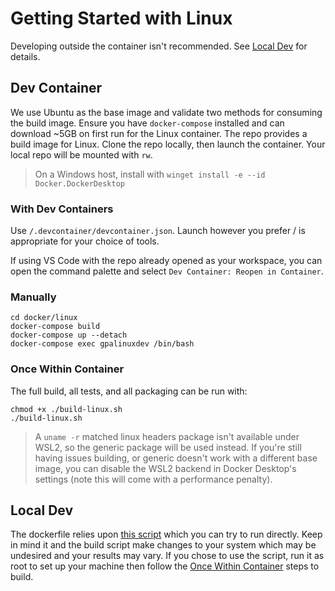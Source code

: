 # Getting Started with Linux

Developing outside the container isn't recommended. See [Local Dev](#Local-Dev) for details.

## Dev Container

We use Ubuntu as the base image and validate two methods for consuming the build image. Ensure you have `docker-compose`
installed and can download ~5GB on first run for the Linux container. The repo provides a build image for Linux. Clone
the repo locally, then launch the container. Your local repo will be mounted with `rw`.

> On a Windows host, install with `winget install -e --id Docker.DockerDesktop`

### With Dev Containers

Use `/.devcontainer/devcontainer.json`. Launch however you prefer / is appropriate for your choice of tools.

If using VS Code with the repo already opened as your workspace, you can open the command palette and select
`Dev Container: Reopen in Container`.

### Manually

```shell
cd docker/linux
docker-compose build
docker-compose up --detach
docker-compose exec gpalinuxdev /bin/bash
```

### Once Within Container

The full build, all tests, and all packaging can be run with:

```shell
chmod +x ./build-linux.sh
./build-linux.sh
```

> A `uname -r` matched linux headers package isn't available under WSL2, so the
> generic package will be used instead. If you're still having issues building, or generic doesn't work with a different
> base image, you can disable the WSL2 backend in Docker Desktop's settings (note this will come with a performance
> penalty).

## Local Dev

The dockerfile relies upon [this script](../docker/linux/install.sh) which you can try to run directly. Keep in mind it
and the build script make changes to your system which may be undesired and your results may vary. If you chose to use
the script, run it as root to set up your machine then follow the [Once Within Container](#once-within-container) steps
to build.
